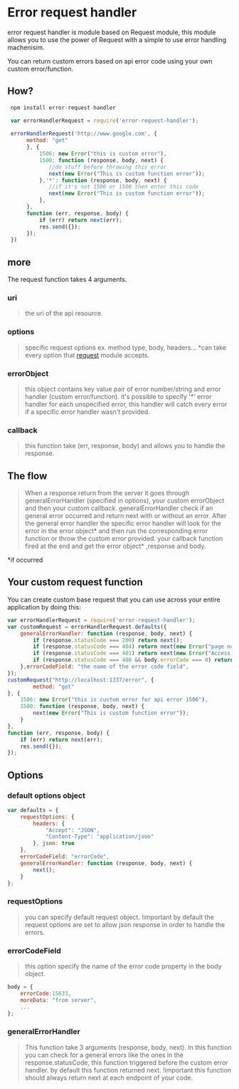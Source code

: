 # Error request handler


error request handler is module based on Request module, this module allows you to use the power of Request with a simple 
to use error handling machenisim.

You can return custom errors based on api error code using your own custom error/function.
 
## How? 

```javascript
 npm install error-request-handler 
```

```javascript
 var errorHandlerRequest = require('error-request-handler'); 
 
 errorHandlerRequest('http://www.google.com', {
      method: "get"
      }, {
          1506: new Error("this is custom error"),
          1500: function (response, body, next) {
             //do stuff before throwing this error
             next(new Error("This is custom function error"));
          },'*': function (response, body, next) {
             //if it's not 1506 or 1500 then enter this code
             next(new Error("This is custom function error"));
          },
      },
      function (err, response, body) {
          if (err) return next(err);
          res.send({});
      });
 })
```

## more
The request function takes 4 arguments.
 
### uri
> the uri of the api resource.

### options
> specific request options ex. method type, body, headers...
*can take every option that [request](https://www.npmjs.com/package/request#requestoptions-callback) module accepts. 

### errorObject
> this object contains key value pair of error number/string and error handler (custom error/function).
> it's possible to specify '*' error handler for each unspecified error, this handler will catch every error if a specific error handler wasn't provided.

### callback 
> this function take (err, response, body) and allows you to handle the response. 

## The flow
> When a response return from the server it goes through generalErrorHandler (specified in options), your custom errorObject and then your custom callback.
> generalErrorHandler check if an general error occurred and return next with or without an error.
> After the general error handler the specific error handler will look for the error in the error object* and then run the corresponding error function or throw the custom error provided.
> your callback function fired at the end and get the error object* ,response and body. 

*if occurred

## Your custom request function
You can create custom base request that you can use across your entire application by doing this:
 
```javascript
var errorHandlerRequest = require('error-request-handler');
var customRequest = errorHandlerRequest.defaults({
    generalErrorHandler: function (response, body, next) {
        if (response.statusCode === 200) return next();
        if (response.statusCode === 404) return next(new Error("page not found"));
        if (response.statusCode === 401) return next(new Error("Access denied"));
        if (response.statusCode === 400 && body.errorCode === 0) return next(new Error("Unknown user error occur", 1));
    },errorCodeField: "the name of the error code field",
});
customRequest("http://localhost:1337/error", {
        method: "get"
}, {
    1506: new Error("this is custom error for api error 1506"),
    1500: function (response, body, next) {
        next(new Error("This is custom function error"));
    }
},
function (err, response, body) {
    if (err) return next(err);
    res.send({});
});
```

## Options

### default options object
 
```javascript
var defaults = {
    requestOptions: {
        headers: {
            "Accept": "JSON",
            "Content-Type": "application/json"
        }, json: true
    },
    errorCodeField: "errorCode",
    generalErrorHandler: function (response, body, next) {
        next();
    }
};
```

### requestOptions
> you can specify default request object.
!important by default the request options are set to allow json response in order to handle the errors.

### errorCodeField 
> this option specify the name of the error code property in the body object.
   ```javascript
   body = {
       errorCode:15633,
       moreData: "from server",
       ...
   };
   ```

### generalErrorHandler
> This function take 3 arguments (response, body, next).
> In this function you can check for a general errors like the ones in the response.statusCode, this function triggered before the custom error handler.
> by default this function returned next.
> !important this function should always return next at each endpoint of your code.

